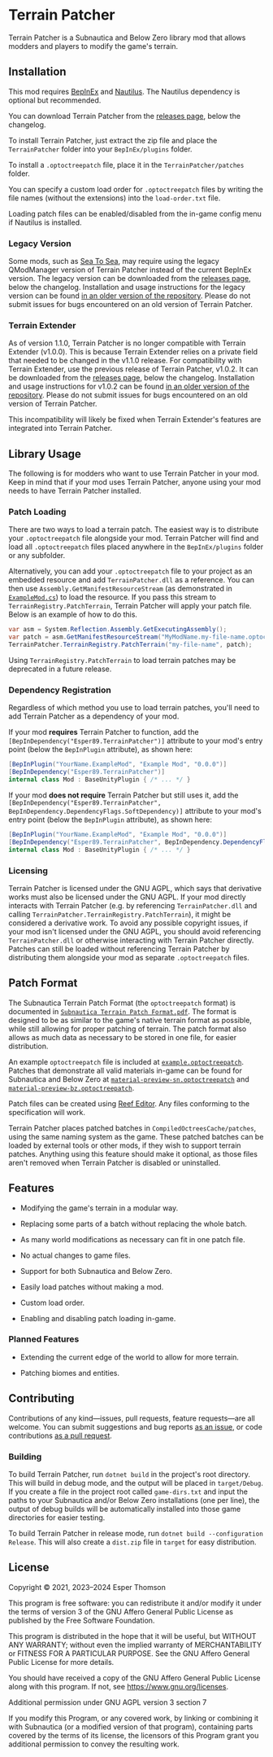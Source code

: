 # Terrain Patcher

Terrain Patcher is a Subnautica and Below Zero library mod that allows modders and players to modify
the game's terrain.

## Installation

This mod requires [BepInEx](https://github.com/toebeann/BepInEx.Subnautica) and
[Nautilus](https://github.com/SubnauticaModding/Nautilus). The Nautilus dependency is optional but
recommended.

You can download Terrain Patcher from the [releases
page](https://github.com/Esper89/Subnautica-TerrainPatcher/releases/latest), below the changelog.

To install Terrain Patcher, just extract the zip file and place the `TerrainPatcher` folder into
your `BepInEx/plugins` folder.

To install a `.optoctreepatch` file, place it in the `TerrainPatcher/patches` folder.

You can specify a custom load order for `.optoctreepatch` files by writing the file names (without
the extensions) into the `load-order.txt` file.

Loading patch files can be enabled/disabled from the in-game config menu if Nautilus is installed.

### Legacy Version

Some mods, such as [Sea To Sea](https://reikakalseki.github.io/subnautica/mods/seatosea.html), may
require using the legacy QModManager version of Terrain Patcher instead of the current BepInEx
version. The legacy version can be downloaded from the [releases
page](https://github.com/Esper89/Subnautica-TerrainPatcher/releases/tag/v0.4), below the changelog.
Installation and usage instructions for the legacy version can be found [in an older version of the
repository](https://github.com/Esper89/Subnautica-TerrainPatcher/tree/v0.4). Please do not submit
issues for bugs encountered on an old version of Terrain Patcher.

### Terrain Extender

As of version 1.1.0, Terrain Patcher is no longer compatible with Terrain Extender (v1.0.0). This is
because Terrain Extender relies on a private field that needed to be changed in the v1.1.0 release.
For compatibility with Terrain Extender, use the previous release of Terrain Patcher, v1.0.2. It can
be downloaded from the [releases
page](https://github.com/Esper89/Subnautica-TerrainPatcher/releases/tag/v1.0.2), below the
changelog. Installation and usage instructions for v1.0.2 can be found [in an older version of the
repository](https://github.com/Esper89/Subnautica-TerrainPatcher/tree/v1.0.2). Please do not submit
issues for bugs encountered on an old version of Terrain Patcher.

This incompatibility will likely be fixed when Terrain Extender's features are integrated into
Terrain Patcher.

## Library Usage

The following is for modders who want to use Terrain Patcher in your mod. Keep in mind that if your
mod uses Terrain Patcher, anyone using your mod needs to have Terrain Patcher installed.

### Patch Loading

There are two ways to load a terrain patch. The easiest way is to distribute your `.optoctreepatch`
file alongside your mod. Terrain Patcher will find and load all `.optoctreepatch` files placed
anywhere in the `BepInEx/plugins` folder or any subfolder.

Alternatively, you can add your `.optoctreepatch` file to your project as an embedded resource and
add `TerrainPatcher.dll` as a reference. You can then use `Assembly.GetManifestResourceStream` (as
demonstrated in [`ExampleMod.cs`](./examples/ExampleMod.cs)) to load the resource. If you pass this
stream to `TerrainRegistry.PatchTerrain`, Terrain Patcher will apply your patch file. Below is an
example of how to do this.

```cs
var asm = System.Reflection.Assembly.GetExecutingAssembly();
var patch = asm.GetManifestResourceStream("MyModName.my-file-name.optoctreepatch");
TerrainPatcher.TerrainRegistry.PatchTerrain("my-file-name", patch);
```

Using `TerrainRegistry.PatchTerrain` to load terrain patches may be deprecated in a future release.

### Dependency Registration

Regardless of which method you use to load terrain patches, you'll need to add Terrain Patcher as a
dependency of your mod.

If your mod **requires** Terrain Patcher to function, add the
`[BepInDependency("Esper89.TerrainPatcher")]` attribute to your mod's entry point (below the
`BepInPlugin` attribute), as shown here:

```cs
[BepInPlugin("YourName.ExampleMod", "Example Mod", "0.0.0")]
[BepInDependency("Esper89.TerrainPatcher")]
internal class Mod : BaseUnityPlugin { /* ... */ }
```

If your mod **does not require** Terrain Patcher but still uses it, add the
`[BepInDependency("Esper89.TerrainPatcher", BepInDependency.DependencyFlags.SoftDependency)]`
attribute to your mod's entry point (below the `BepInPlugin` attribute), as shown here:

```cs
[BepInPlugin("YourName.ExampleMod", "Example Mod", "0.0.0")]
[BepInDependency("Esper89.TerrainPatcher", BepInDependency.DependencyFlags.SoftDependency)]
internal class Mod : BaseUnityPlugin { /* ... */ }
```

### Licensing

Terrain Patcher is licensed under the GNU AGPL, which says that derivative works must also be
licensed under the GNU AGPL. If your mod directly interacts with Terrain Patcher (e.g. by
referencing `TerrainPatcher.dll` and calling `TerrainPatcher.TerrainRegistry.PatchTerrain`), it
might be considered a derivative work. To avoid any possible copyright issues, if your mod isn't
licensed under the GNU AGPL, you should avoid referencing `TerrainPatcher.dll` or otherwise
interacting with Terrain Patcher directly. Patches can still be loaded without referencing Terrain
Patcher by distributing them alongside your mod as separate `.optoctreepatch` files.

## Patch Format

The Subnautica Terrain Patch Format (the `optoctreepatch` format) is documented in [`Subnautica
Terrain Patch Format.pdf`](./doc/Subnautica%20Terrain%20Patch%20Format.pdf). The format
is designed to be as similar to the game's native terrain format as possible, while still allowing
for proper patching of terrain. The patch format also allows as much data as necessary to be stored
in one file, for easier distribution.

An example `optoctreepatch` file is included at
[`example.optoctreepatch`](./examples/example.optoctreepatch). Patches that demonstrate all valid
materials in-game can be found for Subnautica and Below Zero at
[`material-preview-sn.optoctreepatch`](./examples/material-preview-sn.optoctreepatch) and
[`material-preview-bz.optoctreepatch`](./examples/material-preview-bz.optoctreepatch).

Patch files can be created using [Reef Editor](https://github.com/eternaight/sn-terrain-edit). Any
files conforming to the specification will work.

Terrain Patcher places patched batches in `CompiledOctreesCache/patches`, using the same naming
system as the game. These patched batches can be loaded by external tools or other mods, if they
wish to support terrain patches. Anything using this feature should make it optional, as those files
aren't removed when Terrain Patcher is disabled or uninstalled.

## Features

- Modifying the game's terrain in a modular way.

- Replacing some parts of a batch without replacing the whole batch.

- As many world modifications as necessary can fit in one patch file.

- No actual changes to game files.

- Support for both Subnautica and Below Zero.

- Easily load patches without making a mod.

- Custom load order.

- Enabling and disabling patch loading in-game.

### Planned Features

- Extending the current edge of the world to allow for more terrain.

- Patching biomes and entities.

## Contributing

Contributions of any kind—issues, pull requests, feature requests—are all welcome. You can submit
suggestions and bug reports [as an
issue](https://github.com/Esper89/Subnautica-TerrainPatcher/issues/new/choose), or code
contributions [as a pull request](https://github.com/Esper89/Subnautica-TerrainPatcher/pulls).

### Building

To build Terrain Patcher, run `dotnet build` in the project's root directory. This will build in
debug mode, and the output will be placed in `target/Debug`. If you create a file in the project
root called `game-dirs.txt` and input the paths to your Subnautica and/or Below Zero installations
(one per line), the output of debug builds will be automatically installed into those game
directories for easier testing.

To build Terrain Patcher in release mode, run `dotnet build --configuration Release`. This will
also create a `dist.zip` file in `target` for easy distribution.

## License

Copyright © 2021, 2023–2024 Esper Thomson

This program is free software: you can redistribute it and/or modify it under the terms of version
3 of the GNU Affero General Public License as published by the Free Software Foundation.

This program is distributed in the hope that it will be useful, but WITHOUT ANY WARRANTY; without
even the implied warranty of MERCHANTABILITY or FITNESS FOR A PARTICULAR PURPOSE. See the GNU Affero
General Public License for more details.

You should have received a copy of the GNU Affero General Public License along with this program.
If not, see <https://www.gnu.org/licenses>.

Additional permission under GNU AGPL version 3 section 7

If you modify this Program, or any covered work, by linking or combining it with Subnautica (or a
modified version of that program), containing parts covered by the terms of its license, the
licensors of this Program grant you additional permission to convey the resulting work.
